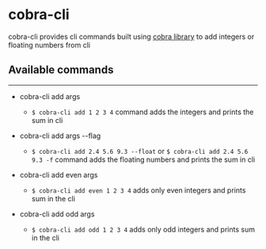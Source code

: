 # cobra-cli 
cobra-cli provides cli commands built using [cobra library](https://github.com/spf13/cobra) to add integers or floating numbers from cli

## Available commands
___
- cobra-cli add args
   - ```$ cobra-cli add 1 2 3 4```
    command adds the integers and prints the sum in cli
- cobra-cli add args --flag
   - ```$ cobra-cli add 2.4 5.6 9.3 --float``` or ```$ cobra-cli add 2.4 5.6 9.3 -f``` command adds the floating numbers and prints the sum in cli
    
- cobra-cli add even args
  - ```$ cobra-cli add even 1 2 3 4``` adds only even integers and prints sum in the cli
    
- cobra-cli add odd args
  - ```$ cobra-cli add odd 1 2 3 4``` adds only odd integers and prints sum in the cli